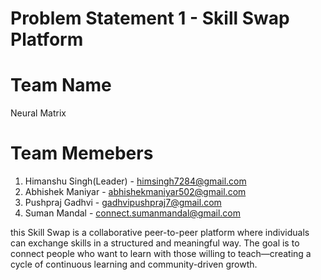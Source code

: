 ﻿# Problem Statement 1 - Skill Swap Platform

# Team Name
Neural Matrix

# Team Memebers
1. Himanshu Singh(Leader) - himsingh7284@gmail.com
2. Abhishek Maniyar - abhishekmaniyar502@gmail.com
3. Pushpraj Gadhvi - gadhvipushpraj7@gmail.com
4. Suman Mandal - connect.sumanmandal@gmail.com

this Skill Swap is a collaborative peer-to-peer platform where individuals can exchange skills in a structured and meaningful way. The goal is to connect people who want to learn with those willing to teach—creating a cycle of continuous learning and community-driven growth.
